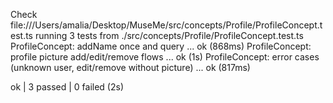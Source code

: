 Check file:///Users/amalia/Desktop/MuseMe/src/concepts/Profile/ProfileConcept.test.ts
running 3 tests from ./src/concepts/Profile/ProfileConcept.test.ts
ProfileConcept: addName once and query ... ok (868ms)
ProfileConcept: profile picture add/edit/remove flows ... ok (1s)
ProfileConcept: error cases (unknown user, edit/remove without picture) ... ok (817ms)

ok | 3 passed | 0 failed (2s)
